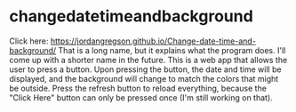 # changedatetimeandbackground
Click here: https://jordangregson.github.io/Change-date-time-and-background/
That is a long name, but it explains what the program does. I'll come up with a shorter name in the future. This is a web app that allows the user to press a button. Upon pressing the button, the date and time will be displayed, and the background will change to match the colors that might be outside. Press the refresh button to reload everything, because the "Click Here" button can only be pressed once (I'm still working on that).
